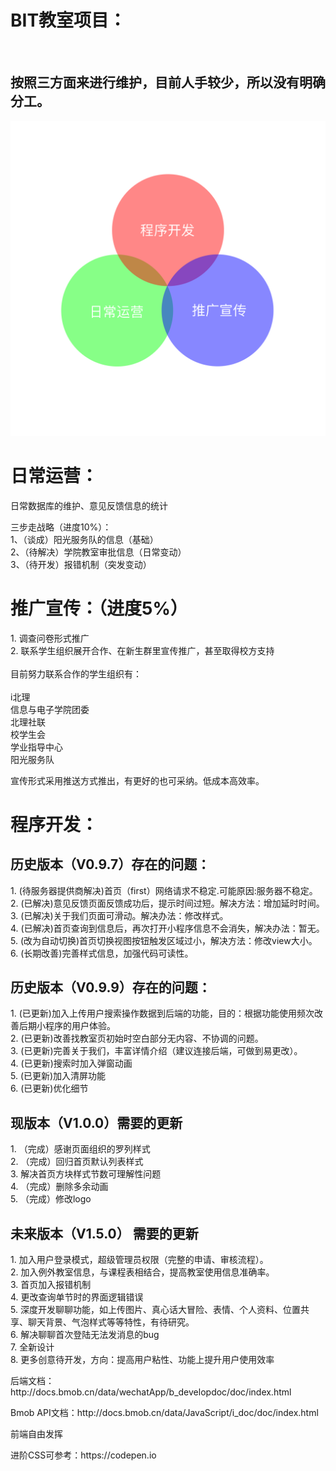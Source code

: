 <html>
<body>
<h1>BIT教室项目：</h1>
<br/>
<h2>按照三方面来进行维护，目前人手较少，所以没有明确分工。</h2>
<img src="https://github.com/chentairan/Wechat/blob/master/image/组织结构.png">
</p>

<h1><b>日常运营：</b></h1>

<p>
日常数据库的维护、意见反馈信息的统计<br/>
<p>
三步走战略（进度10%）：<br/>
1、（谈成）阳光服务队的信息（基础）<br/>
2、（待解决）学院教室审批信息（日常变动）<br/>
3、（待开发）报错机制（突发变动）<br/>
</p>

<h1><b>推广宣传：（进度5%）</b></h1>

<p>
1. 调查问卷形式推广<br/>
2. 联系学生组织展开合作、在新生群里宣传推广，甚至取得校方支持<br/><br/>
目前努力联系合作的学生组织有：<br/><br/>
i北理<br/>
信息与电子学院团委<br/>
北理社联<br/>
校学生会<br/>
学业指导中心<br/>
阳光服务队<br/>
</p>
<p>宣传形式采用推送方式推出，有更好的也可采纳。低成本高效率。</p>

<h1><b>程序开发：</b></h1>

<h2>历史版本（V0.9.7）存在的问题：</h2>
<p>
1. (待服务器提供商解决)首页（first）网络请求不稳定.可能原因:服务器不稳定。<br/>
2. (已解决)意见反馈页面反馈成功后，提示时间过短。解决方法：增加延时时间。<br/>
3. (已解决)关于我们页面可滑动。解决办法：修改样式。<br/>
4. (已解决)首页查询到信息后，再次打开小程序信息不会消失，解决办法：暂无。<br/>
5. (改为自动切换)首页切换视图按钮触发区域过小，解决方法：修改view大小。<br/>
6. (长期改善)完善样式信息，加强代码可读性。<br/>
</p>
<h2>历史版本（V0.9.9）存在的问题：</h2>
<p>
1. (已更新)加入上传用户搜索操作数据到后端的功能，目的：根据功能使用频次改善后期小程序的用户体验。<br/>
2. (已更新)改善找教室页初始时空白部分无内容、不协调的问题。<br/>
3. (已更新)完善关于我们，丰富详情介绍（建议连接后端，可做到易更改）。<br/>
4. (已更新)搜索时加入弹窗动画<br/>
5. (已更新)加入清屏功能<br/>
6. (已更新)优化细节<br/>
</p>
<h2>现版本（V1.0.0）需要的更新</h2>
<p>
1. （完成）感谢页面组织的罗列样式<br/>
2. （完成）回归首页默认列表样式<br/>
3. 解决首页方块样式节数可理解性问题<br/>
4. （完成）删除多余动画<br/>
5. （完成）修改logo<br/>
</p>
<h2>未来版本（V1.5.0） 需要的更新</h2>
<p>
1. 加入用户登录模式，超级管理员权限（完整的申请、审核流程）。<br/>
2. 加入例外教室信息，与课程表相结合，提高教室使用信息准确率。<br/>
3. 首页加入报错机制<br/>
4. 更改查询单节时的界面逻辑错误<br/>
5. 深度开发聊聊功能，如上传图片、真心话大冒险、表情、个人资料、位置共享、聊天背景、气泡样式等等特性，有待研究。<br/>
6. 解决聊聊首次登陆无法发消息的bug<br/>
7. 全新设计<br/>
8. 更多创意待开发，方向：提高用户粘性、功能上提升用户使用效率<br/>
</p>



<p>后端文档：http://docs.bmob.cn/data/wechatApp/b_developdoc/doc/index.html</p>
<p>Bmob API文档：http://docs.bmob.cn/data/JavaScript/i_doc/doc/index.html</p>
<p>前端自由发挥</p>
<p>进阶CSS可参考：https://codepen.io</p>
</body>
</html>
